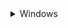 <details> <summary>Windows</summary>  
<br>This is a step by step guide to 

#### Download GitHub repository:  

1) Download GitHub repository
([link](https://github.com/BDehapiot/ETH-ScopeM_CZITools/archive/refs/heads/main.zip)) 

2) Unzip folder to a known location (e.g. `C:\Users\YourUsername\Desktop`)

#### Install Mambaforge:  

3) Download Mambaforge installer for Windows
([link](https://github.com/conda-forge/miniforge/releases/latest/download/Miniforge3-Windows-x86_64.exe))  

4) Run the downloaded `.exe` file and select the following options:    
    - create start menu shortcuts  
    - add Miniforge3 to PATH environment variable  

#### Setup Mamba/Conda environment: 

5) Run `Miniforge Prompt` from start menu shortcuts (see `Miniforge3` folder)  
<br>The prompt should look like this: `(base) PS C:\Users\YourUsername>`  
With `(base)` at the beginning meaning that you are in your base environment
    <!-- ```bash
    (base) PS C:\Users\YourUsername>
    ```
    `(base)` at the beginning of the prompt means that you are in your base environment -->

6) Move to the downloaded GitHub repository using the `cd` command: 
    ```bash
    cd Desktop/{{ repo_name }}-main
    ```
    The prompt should change to reflect your current location:
    ```bash
    (base) PS C:\Users\YourUsername\Desktop\{{ repo_name }}-main>
    ```

7) Create a new Mamba/Conda environment: 
    ```bash
    mamba env create -f environment.yml
    ```

8) Activate the newly created environment:
    ```bash
    mamba activate {{ env_name }}
    ```

    The prompt should now start with `({{ env_name }})`
    ```bash
    ({{ env_name }}) PS C:\Users\YourUsername\Desktop\{{ repo_name }}-main>
    ```

#### Setup Spyder IDE: 

<hr style=\"border-top: 1px\">
</details>  
